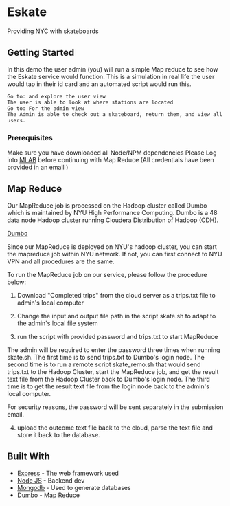 # Eskate

Providing NYC with skateboards

## Getting Started
In this demo the user admin (you) will run a simple Map reduce to see how the Eskate service would function. This is a simulation in real life the user would tap in their id card and an automated script would run this.
```
Go to: and explore the user view
The user is able to look at where stations are located
Go to: For the admin view
The Admin is able to check out a skateboard, return them, and view all users.
```

### Prerequisites

Make sure you have downloaded all Node/NPM dependencies
Please Log into [MLAB](https://Mlab.com) before continuing with Map Reduce (All credentials have been provided in an email )

## Map Reduce

Our MapReduce job is processed on the Hadoop cluster called Dumbo which is maintained by NYU High Performance Computing. Dumbo is a 48 data node Hadoop cluster running Cloudera Distribution of Hadoop (CDH).

[Dumbo]( https://wikis.nyu.edu/display/NYUHPC/Clusters+-+Dumbo)

Since our MapReduce is deployed on NYU's hadoop cluster, you can start the mapreduce job within NYU network. If not, you can first connect to NYU VPN and all procedures are the same.

To run the MapReduce job on our service, please follow the procedure below:

1.  Download "Completed trips" from the cloud server as a trips.txt file to admin's local computer

2.  Change the input and output file path in the script skate.sh to adapt to the admin's local file system

3.  run the script with provided password and trips.txt to start MapReduce

The admin will be required to enter the password three times when running skate.sh. The first time is to send trips.txt to Dumbo's login node. The second time is to run a remote script skate_remo.sh that would send trips.txt to the Hadoop Cluster, start the MapReduce job, and get the result text file from the Hadoop Cluster back to Dumbo's login node. The third time is to get the result text file from the login node back to the admin's local computer.


For security reasons, the password will be sent separately in the submission email.


4.  upload the outcome text file back to the cloud, parse the text file and store it back to the database.


## Built With

* [Express](https://expressjs.com/) - The web framework used
* [Node JS](https://nodejs.org/) - Backend dev
* [Mongodb](https://rometools.github.io/rome/) - Used to generate databases
* [Dumbo](https://wikis.nyu.edu/display/NYUHPC/Clusters+-+Dumbo) - Map Reduce
